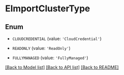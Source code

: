 # EImportClusterType


## Enum

* `CLOUDCREDENTIAL` (value: `'CloudCredential'`)

* `READONLY` (value: `'ReadOnly'`)

* `FULLYMANAGED` (value: `'FullyManaged'`)

[[Back to Model list]](../README.md#documentation-for-models) [[Back to API list]](../README.md#documentation-for-api-endpoints) [[Back to README]](../README.md)


